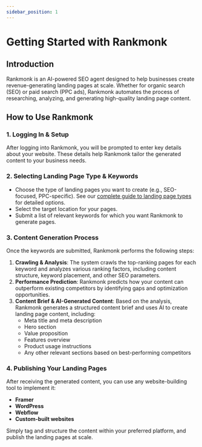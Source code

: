 ```yaml
---
sidebar_position: 1
---
```


# Getting Started with Rankmonk

## Introduction

Rankmonk is an AI-powered SEO agent designed to help businesses create revenue-generating landing pages at scale. Whether for organic search (SEO) or paid search (PPC ads), Rankmonk automates the process of researching, analyzing, and generating high-quality landing page content.

## How to Use Rankmonk

### 1. Logging In & Setup

After logging into Rankmonk, you will be prompted to enter key details about your website. These details help Rankmonk tailor the generated content to your business needs.

### 2. Selecting Landing Page Type & Keywords

- Choose the type of landing pages you want to create (e.g., SEO-focused, PPC-specific). See our [complete guide to landing page types](./landing-page-types.md) for detailed options.
- Select the target location for your pages.
- Submit a list of relevant keywords for which you want Rankmonk to generate pages.

### 3. Content Generation Process

Once the keywords are submitted, Rankmonk performs the following steps:

1. **Crawling & Analysis**: The system crawls the top-ranking pages for each keyword and analyzes various ranking factors, including content structure, keyword placement, and other SEO parameters.
2. **Performance Prediction**: Rankmonk predicts how your content can outperform existing competitors by identifying gaps and optimization opportunities.
3. **Content Brief & AI-Generated Content**: Based on the analysis, Rankmonk generates a structured content brief and uses AI to create landing page content, including:
    - Meta title and meta description
    - Hero section
    - Value proposition
    - Features overview
    - Product usage instructions
    - Any other relevant sections based on best-performing competitors

### 4. Publishing Your Landing Pages

After receiving the generated content, you can use any website-building tool to implement it:

- **Framer**
- **WordPress**
- **Webflow**
- **Custom-built websites**

Simply tag and structure the content within your preferred platform, and publish the landing pages at scale.
